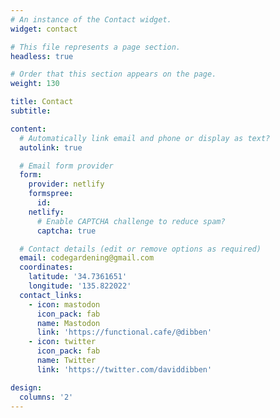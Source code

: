```yaml
---
# An instance of the Contact widget.
widget: contact

# This file represents a page section.
headless: true

# Order that this section appears on the page.
weight: 130

title: Contact
subtitle:

content:
  # Automatically link email and phone or display as text?
  autolink: true

  # Email form provider
  form:
    provider: netlify
    formspree:
      id:
    netlify:
      # Enable CAPTCHA challenge to reduce spam?
      captcha: true

  # Contact details (edit or remove options as required)
  email: codegardening@gmail.com
  coordinates: 
    latitude: '34.7361651'
    longitude: '135.822022'
  contact_links:
    - icon: mastodon
      icon_pack: fab
      name: Mastodon
      link: 'https://functional.cafe/@dibben'
    - icon: twitter
      icon_pack: fab
      name: Twitter
      link: 'https://twitter.com/daviddibben'

design:
  columns: '2'
---
```

